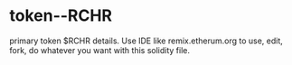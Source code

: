 # token--RCHR
primary token $RCHR details.
Use IDE like remix.etherum.org to use, edit, fork, do whatever you want with this solidity file. 
